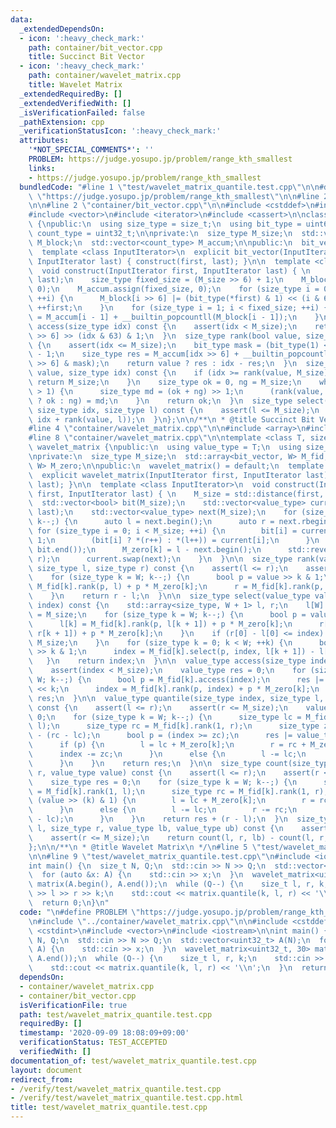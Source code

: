 ```yaml
---
data:
  _extendedDependsOn:
  - icon: ':heavy_check_mark:'
    path: container/bit_vector.cpp
    title: Succinct Bit Vector
  - icon: ':heavy_check_mark:'
    path: container/wavelet_matrix.cpp
    title: Wavelet Matrix
  _extendedRequiredBy: []
  _extendedVerifiedWith: []
  _isVerificationFailed: false
  _pathExtension: cpp
  _verificationStatusIcon: ':heavy_check_mark:'
  attributes:
    '*NOT_SPECIAL_COMMENTS*': ''
    PROBLEM: https://judge.yosupo.jp/problem/range_kth_smallest
    links:
    - https://judge.yosupo.jp/problem/range_kth_smallest
  bundledCode: "#line 1 \"test/wavelet_matrix_quantile.test.cpp\"\n\n#define PROBLEM\
    \ \"https://judge.yosupo.jp/problem/range_kth_smallest\"\n\n#line 2 \"container/wavelet_matrix.cpp\"\
    \n\n#line 2 \"container/bit_vector.cpp\"\n\n#include <cstddef>\n#include <cstdint>\n\
    #include <vector>\n#include <iterator>\n#include <cassert>\n\nclass bit_vector\
    \ {\npublic:\n  using size_type = size_t;\n  using bit_type = uint64_t;\n  using\
    \ count_type = uint32_t;\n\nprivate:\n  size_type M_size;\n  std::vector<bit_type>\
    \ M_block;\n  std::vector<count_type> M_accum;\n\npublic:\n  bit_vector() = default;\n\
    \  template <class InputIterator>\n  explicit bit_vector(InputIterator first,\
    \ InputIterator last) { construct(first, last); }\n\n  template <class InputIterator>\n\
    \  void construct(InputIterator first, InputIterator last) { \n    M_size = std::distance(first,\
    \ last);\n    size_type fixed_size = (M_size >> 6) + 1;\n    M_block.assign(fixed_size,\
    \ 0);\n    M_accum.assign(fixed_size, 0);\n    for (size_type i = 0; i < M_size;\
    \ ++i) {\n      M_block[i >> 6] |= (bit_type(*first) & 1) << (i & 63);\n     \
    \ ++first;\n    }\n    for (size_type i = 1; i < fixed_size; ++i) {\n      M_accum[i]\
    \ = M_accum[i - 1] + __builtin_popcountll(M_block[i - 1]);\n    }\n  }\n\n  bool\
    \ access(size_type idx) const {\n    assert(idx < M_size);\n    return M_block[idx\
    \ >> 6] >> (idx & 63) & 1;\n  }\n  size_type rank(bool value, size_type idx) const\
    \ {\n    assert(idx <= M_size);\n    bit_type mask = (bit_type(1) << (idx & 63))\
    \ - 1;\n    size_type res = M_accum[idx >> 6] + __builtin_popcountll(M_block[idx\
    \ >> 6] & mask);\n    return value ? res : idx - res;\n  }\n  size_type select(bool\
    \ value, size_type idx) const {\n    if (idx >= rank(value, M_size)) {\n     \
    \ return M_size;\n    }\n    size_type ok = 0, ng = M_size;\n    while (ng - ok\
    \ > 1) {\n      size_type md = (ok + ng) >> 1;\n      (rank(value, md) <= idx\
    \ ? ok : ng) = md;\n    }\n    return ok;\n  }\n  size_type select(bool value,\
    \ size_type idx, size_type l) const {\n    assert(l <= M_size);\n    return select(value,\
    \ idx + rank(value, l));\n  }\n};\n\n/**\n * @title Succinct Bit Vector\n */\n\
    #line 4 \"container/wavelet_matrix.cpp\"\n\n#include <array>\n#include <algorithm>\n\
    #line 8 \"container/wavelet_matrix.cpp\"\n\ntemplate <class T, size_t W>\nclass\
    \ wavelet_matrix {\npublic:\n  using value_type = T;\n  using size_type = size_t;\n\
    \nprivate:\n  size_type M_size;\n  std::array<bit_vector, W> M_fid;\n  std::array<size_type,\
    \ W> M_zero;\n\npublic:\n  wavelet_matrix() = default;\n  template <class InputIterator>\n\
    \  explicit wavelet_matrix(InputIterator first, InputIterator last) { construct(first,\
    \ last); }\n\n  template <class InputIterator>\n  void construct(InputIterator\
    \ first, InputIterator last) { \n    M_size = std::distance(first, last);\n  \
    \  std::vector<bool> bit(M_size);\n    std::vector<value_type> current(first,\
    \ last);\n    std::vector<value_type> next(M_size);\n    for (size_type k = W;\
    \ k--;) {\n      auto l = next.begin();\n      auto r = next.rbegin();\n     \
    \ for (size_type i = 0; i < M_size; ++i) {\n        bit[i] = current[i] >> k &\
    \ 1;\n        (bit[i] ? *(r++) : *(l++)) = current[i];\n      }\n      M_fid[k].construct(bit.begin(),\
    \ bit.end());\n      M_zero[k] = l - next.begin();\n      std::reverse(next.rbegin(),\
    \ r);\n      current.swap(next);\n    }\n  }\n\n  size_type rank(value_type value,\
    \ size_type l, size_type r) const {\n    assert(l <= r);\n    assert(r <= M_size);\n\
    \    for (size_type k = W; k--;) {\n      bool p = value >> k & 1;\n      l =\
    \ M_fid[k].rank(p, l) + p * M_zero[k];\n      r = M_fid[k].rank(p, r) + p * M_zero[k];\n\
    \    }\n    return r - l;\n  }\n\n  size_type select(value_type value, size_type\
    \ index) const {\n    std::array<size_type, W + 1> l, r;\n    l[W] = 0;\n    r[W]\
    \ = M_size;\n    for (size_type k = W; k--;) {\n      bool p = value >> k & 1;\n\
    \      l[k] = M_fid[k].rank(p, l[k + 1]) + p * M_zero[k];\n      r[k] = M_fid[k].rank(p,\
    \ r[k + 1]) + p * M_zero[k];\n    }\n    if (r[0] - l[0] <= index) {\n      return\
    \ M_size;\n    }\n    for (size_type k = 0; k < W; ++k) {\n      bool p = value\
    \ >> k & 1;\n      index = M_fid[k].select(p, index, l[k + 1]) - l[k + 1];\n \
    \   }\n    return index;\n  }\n\n  value_type access(size_type index) const {\n\
    \    assert(index < M_size);\n    value_type res = 0;\n    for (size_type k =\
    \ W; k--;) {\n      bool p = M_fid[k].access(index);\n      res |= value_type(p)\
    \ << k;\n      index = M_fid[k].rank(p, index) + p * M_zero[k];\n    }\n    return\
    \ res;\n  }\n\n  value_type quantile(size_type index, size_type l, size_type r)\
    \ const {\n    assert(l <= r);\n    assert(r <= M_size);\n    value_type res =\
    \ 0;\n    for (size_type k = W; k--;) {\n      size_type lc = M_fid[k].rank(1,\
    \ l);\n      size_type rc = M_fid[k].rank(1, r);\n      size_type zc = (r - l)\
    \ - (rc - lc);\n      bool p = (index >= zc);\n      res |= value_type(p) << k;\n\
    \      if (p) {\n        l = lc + M_zero[k];\n        r = rc + M_zero[k];\n  \
    \      index -= zc;\n      }\n      else {\n        l -= lc;\n        r -= rc;\n\
    \      }\n    }\n    return res;\n  }\n\n  size_type count(size_type l, size_type\
    \ r, value_type value) const {\n    assert(l <= r);\n    assert(r <= M_size);\n\
    \    size_type res = 0;\n    for (size_type k = W; k--;) {\n      size_type lc\
    \ = M_fid[k].rank(1, l);\n      size_type rc = M_fid[k].rank(1, r);\n      if\
    \ (value >> (k) & 1) {\n        l = lc + M_zero[k];\n        r = rc + M_zero[k];\n\
    \      }\n      else {\n        l -= lc;\n        r -= rc;\n        res += (rc\
    \ - lc);\n      }\n    }\n    return res + (r - l);\n  }\n  size_type count(size_type\
    \ l, size_type r, value_type lb, value_type ub) const {\n    assert(l <= r);\n\
    \    assert(r <= M_size);\n    return count(l, r, lb) - count(l, r, ub);\n  }\n\
    };\n\n/**\n * @title Wavelet Matrix\n */\n#line 5 \"test/wavelet_matrix_quantile.test.cpp\"\
    \n\n#line 9 \"test/wavelet_matrix_quantile.test.cpp\"\n#include <iostream>\n\n\
    int main() {\n  size_t N, Q;\n  std::cin >> N >> Q;\n  std::vector<uint32_t> A(N);\n\
    \  for (auto &x: A) {\n    std::cin >> x;\n  }\n  wavelet_matrix<uint32_t, 30>\
    \ matrix(A.begin(), A.end());\n  while (Q--) {\n    size_t l, r, k;\n    std::cin\
    \ >> l >> r >> k;\n    std::cout << matrix.quantile(k, l, r) << '\\n';\n  }\n\
    \  return 0;\n}\n"
  code: "\n#define PROBLEM \"https://judge.yosupo.jp/problem/range_kth_smallest\"\n\
    \n#include \"../container/wavelet_matrix.cpp\"\n\n#include <cstddef>\n#include\
    \ <cstdint>\n#include <vector>\n#include <iostream>\n\nint main() {\n  size_t\
    \ N, Q;\n  std::cin >> N >> Q;\n  std::vector<uint32_t> A(N);\n  for (auto &x:\
    \ A) {\n    std::cin >> x;\n  }\n  wavelet_matrix<uint32_t, 30> matrix(A.begin(),\
    \ A.end());\n  while (Q--) {\n    size_t l, r, k;\n    std::cin >> l >> r >> k;\n\
    \    std::cout << matrix.quantile(k, l, r) << '\\n';\n  }\n  return 0;\n}\n"
  dependsOn:
  - container/wavelet_matrix.cpp
  - container/bit_vector.cpp
  isVerificationFile: true
  path: test/wavelet_matrix_quantile.test.cpp
  requiredBy: []
  timestamp: '2020-09-09 18:08:09+09:00'
  verificationStatus: TEST_ACCEPTED
  verifiedWith: []
documentation_of: test/wavelet_matrix_quantile.test.cpp
layout: document
redirect_from:
- /verify/test/wavelet_matrix_quantile.test.cpp
- /verify/test/wavelet_matrix_quantile.test.cpp.html
title: test/wavelet_matrix_quantile.test.cpp
---
```

